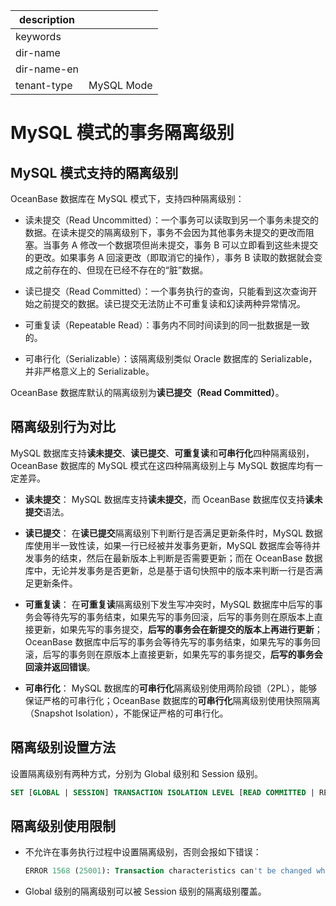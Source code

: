 |description||
|---|---|
|keywords||
|dir-name||
|dir-name-en||
|tenant-type|MySQL Mode|

# MySQL 模式的事务隔离级别

## MySQL 模式支持的隔离级别

OceanBase 数据库在 MySQL 模式下，支持四种隔离级别：

* 读未提交（Read Uncommitted）：一个事务可以读取到另一个事务未提交的数据。在读未提交的隔离级别下，事务不会因为其他事务未提交的更改而阻塞。当事务 A 修改一个数据项但尚未提交，事务 B 可以立即看到这些未提交的更改。如果事务 A 回滚更改（即取消它的操作），事务 B 读取的数据就会变成之前存在的、但现在已经不存在的“脏”数据。

* 读已提交（Read Committed）：一个事务执行的查询，只能看到这次查询开始之前提交的数据。读已提交无法防止不可重复读和幻读两种异常情况。

* 可重复读（Repeatable Read）：事务内不同时间读到的同一批数据是一致的。

* 可串行化（Serializable）：该隔离级别类似 Oracle 数据库的 Serializable，并非严格意义上的 Serializable。

OceanBase 数据库默认的隔离级别为**读已提交（Read Committed）**。

## 隔离级别行为对比

MySQL 数据库支持**读未提交**、**读已提交**、**可重复读**和**可串行化**四种隔离级别，OceanBase 数据库的 MySQL 模式在这四种隔离级别上与 MySQL 数据库均有一定差异。

* **读未提交**：
  MySQL 数据库支持**读未提交**，而 OceanBase 数据库仅支持**读未提交**语法。

* **读已提交**：
  在**读已提交**隔离级别下判断行是否满足更新条件时，MySQL 数据库使用半一致性读，如果一行已经被并发事务更新，MySQL 数据库会等待并发事务的结束，然后在最新版本上判断是否需要更新；而在 OceanBase 数据库中，无论并发事务是否更新，总是基于语句快照中的版本来判断一行是否满足更新条件。

* **可重复读**：
  在**可重复读**隔离级别下发生写冲突时，MySQL 数据库中后写的事务会等待先写的事务结束，如果先写的事务回滚，后写的事务则在原版本上直接更新，如果先写的事务提交，**后写的事务会在新提交的版本上再进行更新**；OceanBase 数据库中后写的事务会等待先写的事务结束，如果先写的事务回滚，后写的事务则在原版本上直接更新，如果先写的事务提交，**后写的事务会回滚并返回错误**。

* **可串行化**：
  MySQL 数据库的**可串行化**隔离级别使用两阶段锁（2PL），能够保证严格的可串行化；OceanBase 数据库的**可串行化**隔离级别使用快照隔离（Snapshot Isolation），不能保证严格的可串行化。

## 隔离级别设置方法

设置隔离级别有两种方式，分别为 Global 级别和 Session 级别。

```sql
SET [GLOBAL | SESSION] TRANSACTION ISOLATION LEVEL [READ COMMITTED | REPEATABLE READ | SERIALIZABLE | READ UNCOMMITTED];
```

## 隔离级别使用限制

* 不允许在事务执行过程中设置隔离级别，否则会报如下错误：

    ```sql
    ERROR 1568 (25001): Transaction characteristics can't be changed while a transaction is in progress
    ```

* Global 级别的隔离级别可以被 Session 级别的隔离级别覆盖。
